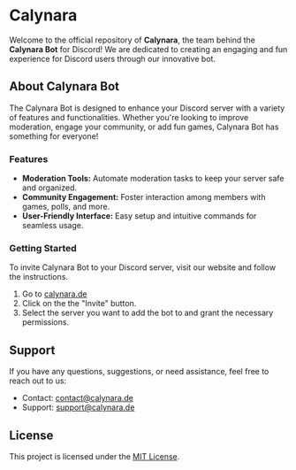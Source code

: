 # Calynara
Welcome to the official repository of **Calynara**, the team behind the **Calynara Bot** for Discord! We are dedicated to creating an engaging and fun experience for Discord users through our innovative bot.

## About Calynara Bot
The Calynara Bot is designed to enhance your Discord server with a variety of features and functionalities. Whether you're looking to improve moderation, engage your community, or add fun games, Calynara Bot has something for everyone!

### Features
- **Moderation Tools:** Automate moderation tasks to keep your server safe and organized.
- **Community Engagement:** Foster interaction among members with games, polls, and more.
- **User-Friendly Interface:** Easy setup and intuitive commands for seamless usage.

### Getting Started
To invite Calynara Bot to your Discord server, visit our website and follow the instructions.
1. Go to [calynara.de](https://calynara.de/)
2. Click on the the "Invite" button.
3. Select the server you want to add the bot to and grant the necessary permissions.

## Support
If you have any questions, suggestions, or need assistance, feel free to reach out to us:
- Contact: contact@calynara.de
- Support: support@calynara.de

## License
This project is licensed under the [MIT License](https://github.com/Calynara/CalynaraBot/blob/main/LICENSE).
